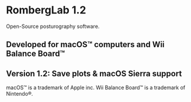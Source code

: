 # RombergLab 1.2
Open-Source posturography software.

Developed for macOS™ computers and Wii Balance Board™
--
Version 1.2: Save plots & macOS Sierra support
--
macOS™ is a trademark of Apple inc.
Wii Balance Board™ is a trademark of Nintendo®.
